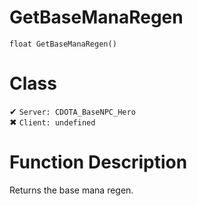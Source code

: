 # GetBaseManaRegen
```
float GetBaseManaRegen()
```
# Class
✔ `Server: CDOTA_BaseNPC_Hero`  
✖ `Client: undefined`  

# Function Description
Returns the base mana regen.
